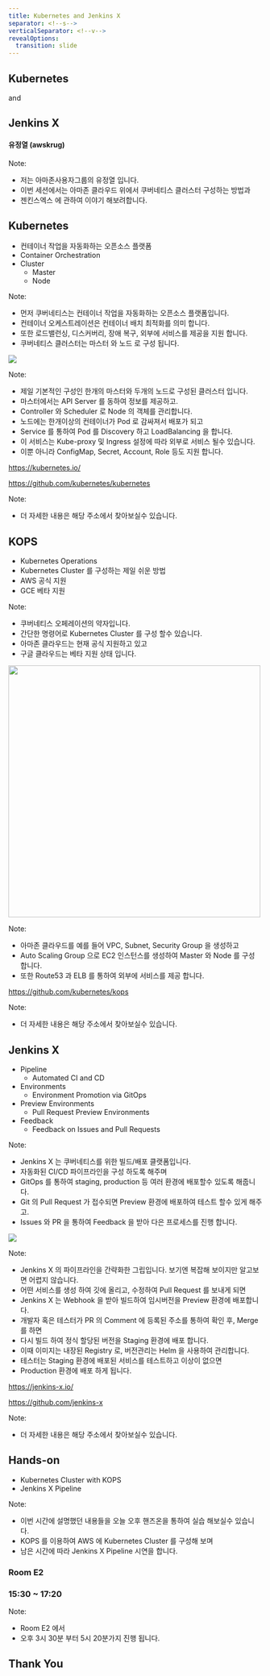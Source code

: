 ```yaml
---
title: Kubernetes and Jenkins X
separator: <!--s-->
verticalSeparator: <!--v-->
revealOptions:
  transition: slide
---
```


## Kubernetes

and

## Jenkins X

#### 유정열 (awskrug)

Note:
- 저는 아마존사용자그룹의 유정열 입니다.
- 이번 세션에서는 아마존 클라우드 위에서 쿠버네티스 클러스터 구성하는 방법과
- 젠킨스엑스 에 관하여 이야기 해보려합니다.

<!--s-->

## Kubernetes

* 컨테이너 작업을 자동화하는 오픈소스 플랫폼 <!-- .element: class="fragment" -->
* Container Orchestration <!-- .element: class="fragment" -->
* Cluster <!-- .element: class="fragment" -->
  * Master <!-- .element: class="fragment" -->
  * Node <!-- .element: class="fragment" -->

Note:
- 먼저 쿠버네티스는 컨테이너 작업을 자동화하는 오픈소스 플랫폼입니다.
- 컨테이너 오케스트레이션은 컨테이너 배치 최적화를 의미 합니다.
- 또한 로드밸런싱, 디스커버리, 장애 복구, 외부에 서비스를 제공을 지원 합니다.
- 쿠버네티스 클러스터는 마스터 와 노드 로 구성 됩니다.

<!--v-->

![](images/kubernetes.png)

Note:
- 제일 기본적인 구성인 한개의 마스터와 두개의 노드로 구성된 클러스터 입니다.
- 마스터에서는 API Server 를 동하여 정보를 제공하고.
- Controller 와 Scheduler 로 Node 의 객체를 관리합니다.
- 노드에는 한개이상의 컨테이너가 Pod 로 감싸져서 배포가 되고
- Service 를 통하여 Pod 를 Discovery 하고 LoadBalancing 을 합니다.
- 이 서비스는 Kube-proxy 및 Ingress 설정에 따라 외부로 서비스 될수 있습니다.
- 이뿐 아니라 ConfigMap, Secret, Account, Role 등도 지원 합니다.

<!--v-->

https://kubernetes.io/

https://github.com/kubernetes/kubernetes

Note:
- 더 자세한 내용은 해당 주소에서 찾아보실수 있습니다.

<!--s-->

## KOPS

* Kubernetes Operations <!-- .element: class="fragment" -->
* Kubernetes Cluster 를 구성하는 제일 쉬운 방법 <!-- .element: class="fragment" -->
* AWS 공식 지원 <!-- .element: class="fragment" -->
* GCE 베타 지원 <!-- .element: class="fragment" -->

Note:
- 쿠버네티스 오페레이션의 약자입니다.
- 간단한 명령어로 Kubernetes Cluster 를 구성 할수 있습니다.
- 아마존 클라우드는 현재 공식 지원하고 있고
- 구글 클라우드는 베타 지원 상태 입니다.

<!--v-->

<img src="images/kops.png" width="500">

Note:
- 아마존 클라우드를 예를 들어 VPC, Subnet, Security Group 을 생성하고
- Auto Scaling Group 으로 EC2 인스턴스를 생성하여 Master 와 Node 를 구성 합니다.
- 또한 Route53 과 ELB 를 통하여 외부에 서비스를 제공 합니다.

<!--v-->

https://github.com/kubernetes/kops

Note:
- 더 자세한 내용은 해당 주소에서 찾아보실수 있습니다.

<!--s-->

## Jenkins X

* Pipeline <!-- .element: class="fragment" -->
  * Automated CI and CD
* Environments <!-- .element: class="fragment" -->
  * Environment Promotion via GitOps
* Preview Environments <!-- .element: class="fragment" -->
  * Pull Request Preview Environments
* Feedback <!-- .element: class="fragment" -->
  * Feedback on Issues and Pull Requests

Note:
- Jenkins X 는 쿠버네티스를 위한 빌드/배포 클랫폼입니다.
- 자동화된 CI/CD 파이프라인을 구성 하도록 해주며
- GitOps 를 통하여 staging, production 등 여러 환경에 배포할수 있도록 해줍니다.
- Git 의 Pull Request 가 접수되면 Preview 환경에 배포하여 테스트 할수 있게 해주고.
- Issues 와 PR 을 통하여 Feedback 을 받아 다은 프로세스를 진행 합니다.

<!--v-->

![](images/jenkins-x.png)

Note:
- Jenkins X 의 파이프라인을 간략화한 그립입니다. 보기엔 복잡해 보이지만 알고보면 어렵지 않습니다.
- 어떤 서비스를 생성 하여 깃에 올리고, 수정하여 Pull Request 를 보내게 되면
- Jenkins X 는 Webhook 을 받아 빌드하여 임시버전을 Preview 환경에 배포합니다.
- 개발자 혹은 테스터가 PR 의 Comment 에 등록된 주소를 통하여 확인 후, Merge 를 하면
- 다시 빌드 하여 정식 할당된 버전을 Staging 환경에 배포 합니다.
- 이때 이미지는 내장된 Registry 로, 버전관리는 Helm 을 사용하여 관리합니다. 
- 테스터는 Staging 환경에 배포된 서비스를 테스트하고 이상이 없으면
- Production 환경에 배포 하게 됩니다.

<!--v-->

https://jenkins-x.io/

https://github.com/jenkins-x

Note:
- 더 자세한 내용은 해당 주소에서 찾아보실수 있습니다.

<!--s-->

## Hands-on

* Kubernetes Cluster with KOPS <!-- .element: class="fragment" -->
* Jenkins X Pipeline <!-- .element: class="fragment" -->

Note:
- 이번 시간에 설명했던 내용들을 오늘 오후 핸즈온을 통하여 실습 해보실수 있습니다.
- KOPS 를 이용하여 AWS 에 Kubernetes Cluster 를 구성해 보며
- 남은 시간에 따라 Jenkins X Pipeline 시연을 합니다.

<!--v-->

### Room E2 <!-- .element: class="fragment" -->

### 15:30 ~ 17:20 <!-- .element: class="fragment" -->

Note:
- Room E2 에서
- 오후 3시 30분 부터 5시 20분가지 진행 됩니다.

<!--s-->

## Thank You

